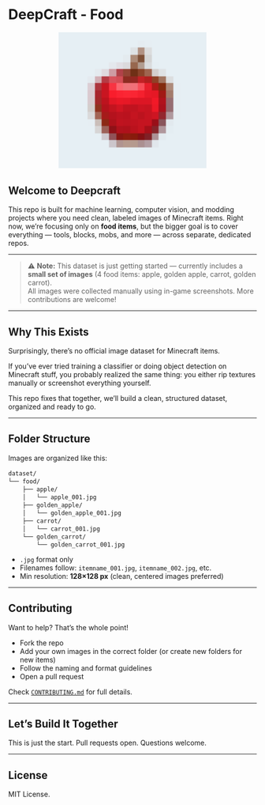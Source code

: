 # DeepCraft - Food

<div align="center">
<img src="assets/deepcraft_logo.png" alt="DeepCraft Logo" width="300"/>
</div>

## Welcome to Deepcraft

This repo is built for machine learning, computer vision, and modding projects where you need clean, labeled images of Minecraft items. Right now, we’re focusing only on **food items**, but the bigger goal is to cover everything — tools, blocks, mobs, and more — across separate, dedicated repos.

---

> ⚠️ **Note:** This dataset is just getting started — currently includes a **small set of images** (4 food items: apple, golden apple, carrot, golden carrot).  
> All images were collected manually using in-game screenshots. More contributions are welcome!

---

## Why This Exists

Surprisingly, there’s no official image dataset for Minecraft items.

If you’ve ever tried training a classifier or doing object detection on Minecraft stuff, you probably realized the same thing: you either rip textures manually or screenshot everything yourself.

This repo fixes that together, we’ll build a clean, structured dataset, organized and ready to go.

---

## Folder Structure

Images are organized like this:

```plaintext
dataset/
└── food/
    ├── apple/
    │   └── apple_001.jpg
    ├── golden_apple/
    │   └── golden_apple_001.jpg
    ├── carrot/
    │   └── carrot_001.jpg
    └── golden_carrot/
        └── golden_carrot_001.jpg
```

- `.jpg` format only
- Filenames follow: `itemname_001.jpg`, `itemname_002.jpg`, etc.
- Min resolution: **128×128 px** (clean, centered images preferred)

---

## Contributing

Want to help? That’s the whole point!

- Fork the repo
- Add your own images in the correct folder (or create new folders for new items)
- Follow the naming and format guidelines
- Open a pull request

Check [`CONTRIBUTING.md`](CONTRIBUTING.md) for full details.

---

## Let’s Build It Together

This is just the start.
Pull requests open. Questions welcome.

---

## License

MIT License.
